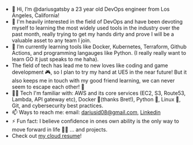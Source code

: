 - 👋 Hi, I’m @dariusgatsby a 23 year old DevOps engineer from Los Angeles, California!
- 🤔 I'm heavily interested in the field of DevOps and have been devoting myself to learning the most widely used tools in the industry over the past month, really trying to get my hands dirty and prove I will be a valuable asset to any team I join.
- 🌱 I’m currently learning tools like Docker, Kubernetes, Terraform, Github Actions, and programming langauges like Python. (I really really want to learn GO it just speaks to me haha).
- The field of tech has lead me to new loves like coding and game development 🎮, so I plan to try my hand at UE5 in the near future! But it also keeps me in touch with my good friend learning, we can never seem to escape each other! 💌
- 👨‍💻 Tech I'm familiar with: AWS and its core services (EC2, S3, Route53, Lambda, API gateway etc), Docker 🐳(thanks Bret!), Python 🐍, Linux 🐧, Git, and cybersecurity best practices.
- 📫 Ways to reach me: email: [dariusid08@gmail.com](dariusid08@gmail.com), [Linkedin](https://www.linkedin.com/in/darius-daugherty/) 
- ⚡ Fun fact: I believe confidence in ones own ability is the only way to move forward in life 🧘‍♂️ ... and projects.
- Check out [my cloud resume](https://dariuscloudresume.com)!
<!---
dariusgatsby/dariusgatsby is a ✨ special ✨ repository because its `README.md` (this file) appears on your GitHub profile.
You can click the Preview link to take a look at your changes.
--->
